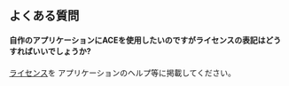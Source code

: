 ﻿## よくある質問

#### 自作のアプリケーションにACEを使用したいのですがライセンスの表記はどうすればいいでしょうか?

[ライセンス](https://github.com/ac-engine/amusement-creators-engine/blob/master/LICENSE)を
アプリケーションのヘルプ等に掲載してください。